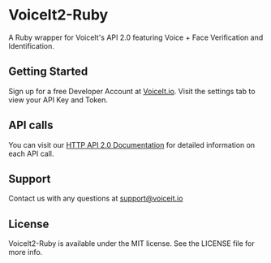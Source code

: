 # VoiceIt2-Ruby

A Ruby wrapper for VoiceIt's API 2.0 featuring Voice + Face Verification and Identification.

## Getting Started

Sign up for a free Developer Account at [VoiceIt.io](https://voiceit.io/signup). Visit the settings tab to view your API Key and Token. 

## API calls
You can visit our [HTTP API 2.0 Documentation](https://api.voiceit.io/?ruby#introduction) for detailed information on each API call.

## Support

Contact us with any questions at support@voiceit.io

## License

VoiceIt2-Ruby is available under the MIT license. See the LICENSE file for more info.
